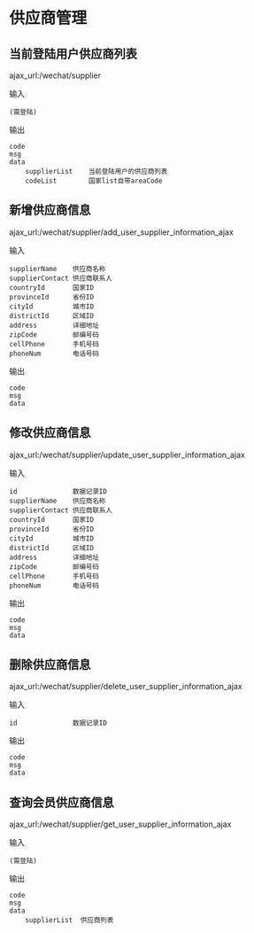 # 供应商管理


## 当前登陆用户供应商列表
ajax_url:/wechat/supplier


输入
```
(需登陆)
```

输出
```
code
msg
data
    supplierList    当前登陆用户的供应商列表
    codeList        国家list自带areaCode
```

## 新增供应商信息
ajax_url:/wechat/supplier/add_user_supplier_information_ajax


输入
```
supplierName    供应商名称
supplierContact 供应商联系人
countryId       国家ID
provinceId      省份ID
cityId          城市ID
districtId      区域ID
address         详细地址
zipCode         邮编号码
cellPhone       手机号码
phoneNum        电话号码
```
输出
```
code
msg
data
```

## 修改供应商信息
ajax_url:/wechat/supplier/update_user_supplier_information_ajax

输入
```
id              数据记录ID
supplierName    供应商名称
supplierContact 供应商联系人
countryId       国家ID
provinceId      省份ID
cityId          城市ID
districtId      区域ID
address         详细地址
zipCode         邮编号码
cellPhone       手机号码
phoneNum        电话号码
```
输出
```
code
msg
data
```

## 删除供应商信息
ajax_url:/wechat/supplier/delete_user_supplier_information_ajax


输入
```
id              数据记录ID

```
输出
```
code
msg
data
```

## 查询会员供应商信息
ajax_url:/wechat/supplier/get_user_supplier_information_ajax


输入
```
(需登陆)

```
输出
```
code
msg
data
    supplierList  供应商列表
```

